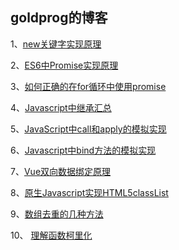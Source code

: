 ## goldprog的博客

1、[new关键字实现原理 ](https://github.com/goldprog/blog/issues/9) 

2、[ES6中Promise实现原理](https://github.com/goldprog/blog/issues/6) 

3、[如何正确的在for循环中使用promise](https://github.com/goldprog/blog/issues/8)

4、[Javascript中继承汇总](https://github.com/goldprog/blog/issues/2)

5、[JavaScript中call和apply的模拟实现](https://github.com/goldprog/blog/issues/4)

6、[Javascript中bind方法的模拟实现](https://github.com/goldprog/blog/issues/5)

7、[Vue双向数据绑定原理](https://github.com/goldprog/blog/issues/1)

8、[原生Javascript实现HTML5classList](https://github.com/goldprog/blog/issues/3)

9、[数组去重的几种方法](https://github.com/goldprog/blog/issues/7)

10、 [理解函数柯里化](https://github.com/goldprog/blog/issues/10)
